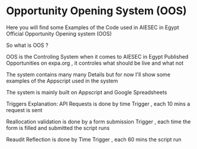 # Opportunity Opening System (OOS)
Here you will find some Examples of the Code used in AIESEC in Egypt Official Opportunity Opening system (OOS)

So what is OOS ?

OOS is the Controling System when it comes to AIESEC in Egypt Published Opportunities on expa.org , it controles what should be live and what not

The system contains many many Details but for now I'll show some examples of the Appscript used in the system

The system is mainly built on Appscript and Google Spreadsheets

Triggers Explanation:
API Requests is done by time Trigger , each 10 mins a request is sent

Reallocation validation is done by a form submission Trigger , each time the form is filled and submitted the script runs

Reaudit Reflection is done by Time Trigger , each 60 mins the script run
